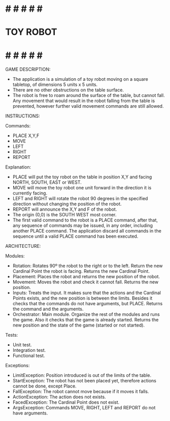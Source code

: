 # # # # # # #
# TOY ROBOT #
# # # # # # #
 

GAME DESCRIPTION:

- The application is a simulation of a toy robot moving on a square tabletop,
  of dimensions 5 units x 5 units.
- There are no other obstructions on the table surface.
- The robot is free to roam around the surface of the table, but cannot fall.
  Any movement that would result in the robot falling from the table is
  prevented, however further valid movement commands are still allowed.



INSTRUCTIONS:

Commands:

  - PLACE X,Y,F
  - MOVE
  - LEFT
  - RIGHT
  - REPORT


Explanation:

  - PLACE will put the toy robot on the table in position X,Y and facing
    NORTH, SOUTH, EAST or WEST.
  - MOVE will move the toy robot one unit forward in the direction it is
    currently facing.
  - LEFT and RIGHT will rotate the robot 90 degrees in the specified
    direction without changing the position of the robot.
  - REPORT will announce the X,Y and F of the robot.
  - The origin (0,0) is the SOUTH WEST most corner.
  - The first valid command to the robot is a PLACE command, after that, any
    sequence of commands may be issued, in any order, including another
    PLACE command. The application discard all commands in the sequence
    until a valid PLACE command has been executed.



ARCHITECTURE:

Modules:

  - Rotation: Rotates 90º the robot to the right or to the left. Return the
    new Cardinal Point the robot is facing. Returns the new Cardinal Point.
  - Placement: Places the robot and returns the new position of the robot.
  - Movement: Moves the robot and check it cannot fall. Returns the new
    position.
  - Inputs: Treats the input. It makes sure that the actions and the Cardinal
    Points exists, and the new position is between the limits. Besides it
    checks that the commands do not have arguments, but PLACE. Returns the
    command and the arguments.
  - Orchestrator: Main module. Organize the rest of the modules and runs the
    game. Also it checks that the game is already started. Returns the new
    position and the state of the game (started or not started).


Tests:

  - Unit test.
  - Integration test.
  - Functional test.


Exceptions:

  - LimitException: Position introduced is out of the limits of the table.
  - StartException: The robot has not been placed yet, therefore actions
    cannot be done, except Place.
  - FallException: The robot cannot move because if it moves it falls.
  - ActionException: The action does not exists.
  - FacedException: The Cardinal Point does not exist.
  - ArgsException: Commands MOVE, RIGHT, LEFT and REPORT do not have
    arguments.
